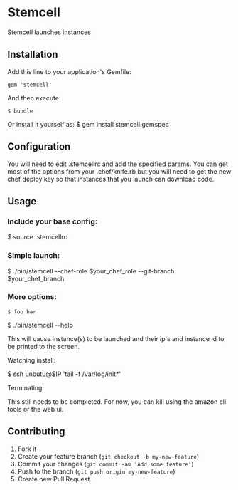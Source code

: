 # Stemcell

Stemcell launches instances

## Installation

Add this line to your application's Gemfile:

    gem 'stemcell'

And then execute:

    $ bundle

Or install it yourself as:
   $ gem install stemcell.gemspec

## Configuration

You will need to edit .stemcellrc and add the specified params. You
can get most of the options from your .chef/knife.rb but you will need
to get the new chef deploy key so that instances that you launch can
download code.

## Usage

### Include your base config:

   $ source .stemcellrc

### Simple launch:

   $ ./bin/stemcell --chef-role $your_chef_role --git-branch $your_chef_branch

### More options:
    $ foo bar

   $ ./bin/stemcell --help

This will cause instance(s) to be launched and their ip's and instance
id to be printed to the screen.

Watching install:

   $ ssh unbutu@$IP 'tail -f /var/log/init*'


Terminating:

This still needs to be completed. For now, you can kill using the
amazon cli tools or the web ui.

## Contributing

1. Fork it
2. Create your feature branch (`git checkout -b my-new-feature`)
3. Commit your changes (`git commit -am 'Add some feature'`)
4. Push to the branch (`git push origin my-new-feature`)
5. Create new Pull Request
